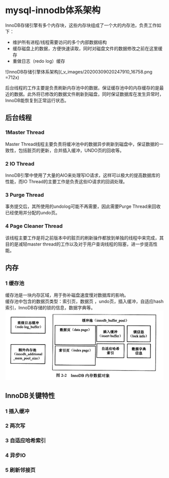 # mysql-innodb体系架构
InnoDB存储引擎有多个内存块，这些内存块组成了一个大的内存池，负责工作如下：
* 维护所有进程/线程需要访问的多个内部数据结构
* 缓存磁盘上的数据，方便快速读取，同时对磁盘文件的数据修改之前在这里缓存
* 重做日志（redo log）缓存

![InnoDB存储引擎体系架构](_v_images/20200309020247910_16758.png =712x)

<p>后台线程的工作主要是负责刷新内存池中的数据，保证缓存池中的内存缓存的是最近的数据。此外将已修改的数据文件刷新到磁盘，同时保证数据库在发生异常时，InnoDB能恢复到正常运行状态。</p>


## 后台线程
### 1Master Thread
Master Thread线程主要负责将缓冲池中的数据异步刷新到磁盘中，保证数据的一致性，包括脏页的更新，合并插入缓冲，UNDO页的回收等。
### 2 IO Thread
InnoDB引擎中使用了大量的AIO来处理写IO请求，这样可以极大的提高数据库的性能，而IO Thread的主要工作是负责这些IO请求的回调处理。
### 3 Purge Thread
事务提交后，其所使用的undolog可能不再需要，因此需要Purge Thread来回收已经使用并分配的undo页。
### 4 Page Cleaner Thread
该线程主要工作是将之前版本中的脏页的刷新操作都放到单独的线程中来完成，其目的是减轻master thread的工作以及对于用户查询线程的阻塞，进一步提高性能。
## 内存
### 1 缓存池
缓存池是一块内存区域，用于弥补磁盘速度慢对数据库的影响。<br/>
缓存池中包含的数据页类型：索引页，数据页 ，undo页，插入缓冲，自适应hash索引，InnoDB存储的锁的信息，数据字典等。<br/>
![](_v_images/20200309023002626_7457.png)

## InnoDB关键特性
### 1 插入缓冲
### 2 两次写
### 3 自适应哈希索引
### 4 异步IO
### 5 刷新邻接页